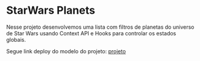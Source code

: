 # StarWars Planets
Nesse projeto desenvolvemos uma lista com filtros de planetas do universo de Star Wars usando Context API e Hooks para controlar os estados globais.

Segue link deploy do modelo do projeto: 
<a href=" https://cassiojuniorr.github.io/starwars/" target="blank">projeto</a>